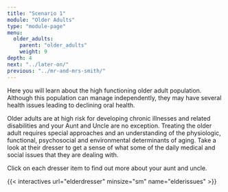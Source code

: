 ```yaml
---
title: "Scenario 1"
module: "Older Adults"
type: "module-page"
menu:
  older_adults:
    parent: "older_adults"
    weight: 9
depth: 4
next: "../later-on/"
previous: "../mr-and-mrs-smith/"
---
```

<div class="pageblock"><p>Here you will learn about the high functioning older adult population. Although this population can manage independently, they may have several health issues leading to declining oral health.  </p>
<p>Older adults are at high risk for developing chronic illnesses and related disabilities and your Aunt and Uncle are no exception. Treating the older adult requires special approaches and an understanding of the physiologic, functional, psychosocial and environmental determinants of aging. Take a look at their dresser to get a sense of what some of the daily medical and social issues that they are dealing with.</p>
<p>Click on each dresser item to find out more about your aunt and uncle. </p>
</div>

{{< interactives url="elderdresser" minsize="sm" name="elderissues" >}}